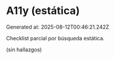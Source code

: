 # A11y (estática)

Generated at: 2025-08-12T00:46:21.242Z

Checklist parcial por búsqueda estática.

(sin hallazgos)
